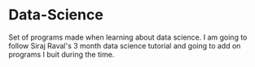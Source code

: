# Data-Science
Set of programs made when learning about data science.
I am going to follow Siraj Raval's 3 month data science tutorial and going to add on programs I buit during the time.
